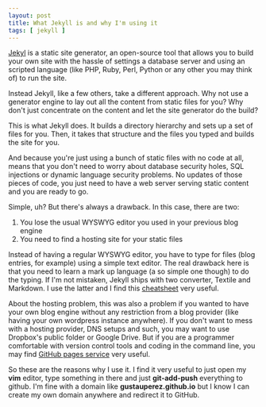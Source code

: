 ```yaml
---
layout: post
title: What Jekyll is and why I'm using it
tags: [ jekyll ]
---
```


[Jekyl](https://jekyllrb.com) is a static site generator, an open-source tool that allows you to build your
own site with the hassle of settings a database server and using an scripted language (like PHP, Ruby, Perl, Python or any 
other you may think of) to run the site. 

Instead Jekyll, like a few others, take a different approach. Why not use a generator engine to lay out all the content from
static files for you? Why don't just concentrate on the content and let the site generator do the build? 

This is what Jekyll does. It builds a directory hierarchy and sets up a set of files for you. Then, it takes that structure
and the files you typed and builds the site for you. 

And because you're just using a bunch of static files with no code at all, means that you don't need to worry about database
security holes, SQL injections or dynamic language security problems. No updates of those pieces of code, you just need to 
have a web server serving static content and you are ready to go. 

Simple, uh? But there's always a drawback. In this case, there are two:

1. You lose the usual WYSWYG editor you used in your previous blog engine
2. You need to find a hosting site for your static files

Instead of having a regular WYSWYG editor, you have to type for files (blog entries, for 
example) using a simple text editor. The real drawback here is that you need to learn a mark up language (a so simple one though) 
to do the typing. If I'm not mistaken, Jekyll ships with two converter, Textile and Markdown. I use the latter and I find this
[cheatsheet](https://github.com/adam-p/markdown-here/wiki/Markdown-Cheatsheet#lists) very useful.

About the hosting problem, this was also a problem if you wanted to have your own blog engine without
any restriction from a blog provider (like having your own wordpress instance anywhere). If you don't want to mess with a hosting
provider, DNS setups and such, you may want to use Dropbox's public folder or Google Drive. But if you are a programmer comfortable
with version control tools and coding in the command line, you may find [GitHub pages service](https://pages.github.com/) very useful. 

So these are the reasons why I use it. I find it very useful to just open my **vim** editor, type something in there and just **git-add-push**
everything to github. I'm fine with a domain like **gustauperez.github.io** but I know I can create my own domain anywhere and redirect it
to GitHub. 
